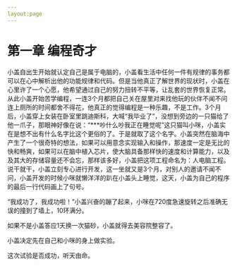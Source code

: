 ```yaml
---
layout:page
---
```


# 第一章 编程奇才
   小盖自出生开始就认定自己是属于电脑的，小盖看生活中任何一件有规律的事务都可以在心中解析出他的功能规律和代码。但是当他真正了解世界的现状时，小盖在心里许了一个心愿，他希望通过自己的努力扭转不平等，让乱套的世界恢复正常。从此小盖开始苦学编程，一连3个月都把自己关在屋里对来找他玩的伙伴不闻不问连上厕所的时间都舍不得花，他真正的觉得编程是一种乐趣，不是工作。3个月后，小盖穿上女装在卧室里跳迪斯科，大喊“我毕业了”，没想到旁边的一只猫给了他一爪子，那眼神好像在说：“***吵什么吵我正在睡觉呢”这只猫叫小咪，小盖实在是想不出有什么名字比这个更俗的了。于是就取了这个名字。小盖突然在脑海中产生了一个很奇特的想法，如果可以用意念实现输入和操作，那速度一定是无比的快和畅爽，如果可以在脑中植入芯片，使大脑具备那样快的速度和计算能力，以及及其大的存储容量还不会忘，那样该多好，小盖把这项工程命名为：人电脑工程。说干就干，小盖立刻专心进行开发，这一坐就又是3个月，对别人的邀请不闻不问，小盖开发的时候小咪就懒洋洋的趴在小盖头上睡觉，这天，小盖为自己的程序的最后一行代码画上了句号。
   
   “我成功了，我成功啦！”小盖兴奋的蹦了起来，小咪在720度急速旋转之后准确无误的撞到了墙上，10环满分。
   
   如果不是小盖答应1天换一次猫砂，小盖就得去美容院整容了。

   小盖决定先在自己和小咪的身上做实验。

   这次试验是否成功，听天由命。

